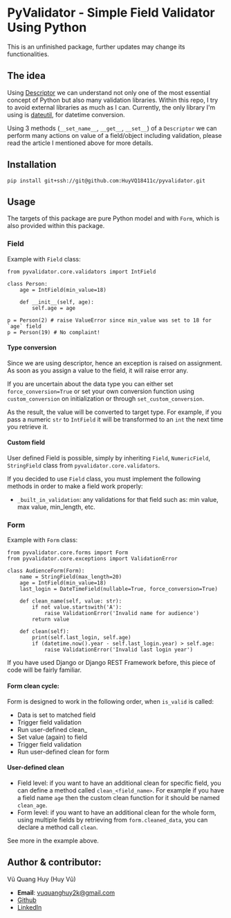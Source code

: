 # PyValidator - Simple Field Validator Using Python
This is an unfinished package, further updates may change its functionalities.
## The idea
Using [Descriptor](https://docs.python.org/3/howto/descriptor.html) we can understand not only one of the most essential concept of Python but also many validation libraries.
Within this repo, I try to avoid external libraries as much as I can. Currently, the only library I'm using is [dateutil](https://github.com/dateutil/dateutil), for datetime conversion. 

Using 3 methods (`__set_name__`, `__get__`, `__set__`) of a `Descriptor` we can perform many actions on value of a field/object including validation, please read the article I mentioned above for more details.
## Installation
```
pip install git+ssh://git@github.com:HuyVQ18411c/pyvalidator.git
```

## Usage
The targets of this package are pure Python model and with `Form`, which is also provided within this package. 
### Field
Example with `Field` class:
```
from pyvalidator.core.validators import IntField

class Person:
    age = IntField(min_value=18)
    
    def __init__(self, age):
        self.age = age

p = Person(2) # raise ValueError since min_value was set to 18 for `age` field
p = Person(19) # No complaint!
```
#### Type conversion
Since we are using descriptor, hence an exception is raised on assignment. As soon as you assign a value to the field, it will raise error any.

If you are uncertain about the data type you can either set `force_conversion=True` or set your own conversion function using `custom_conversion` on initialization or through `set_custom_conversion`.

As the result, the value will be converted to target type. For example, if you pass a numeric `str` to `IntField` it will be transformed to an `int` the next time you retrieve it.  
#### Custom field
User defined Field is possible, simply by inheriting `Field`, `NumericField`, `StringField` class from `pyvalidator.core.validators`.

If you decided to use `Field` class, you must implement the following methods in order to make a field work properly:

- `_built_in_validation`: any validations for that field such as: min value, max value, min_length, etc. 

### Form
Example with `Form` class:
```
from pyvalidator.core.forms import Form
from pyvalidator.core.exceptions import ValidationError

class AudienceForm(Form):
    name = StringField(max_length=20)
    age = IntField(min_value=18)
    last_login = DateTimeField(nullable=True, force_conversion=True)

    def clean_name(self, value: str):
        if not value.startswith('A'):
            raise ValidationError('Invalid name for audience')
        return value

    def clean(self):
        print(self.last_login, self.age)
        if (datetime.now().year - self.last_login.year) > self.age:
            raise ValidationError('Invalid last login year')

```
If you have used Django or Django REST Framework before, this piece of code will be fairly familiar.
#### Form clean cycle:
Form is designed to work in the following order, when `is_valid` is called:
- Data is set to matched field
- Trigger field validation
- Run user-defined clean_<field>
- Set value (again) to field
- Trigger field validation
- Run user-defined clean for form

#### User-defined clean
- Field level: if you want to have an additional clean for specific field, you can define a method called `clean_<field_name>`. For example if you have a field name `age` then the custom clean function for it should be named `clean_age`.
- Form level: if you want to have an additional clean for the whole form, using multiple fields by retrieving from `form.cleaned_data`, you can declare a method call `clean`. 

See more in the example above.
## Author & contributor:
Vũ Quang Huy (Huy Vũ)
- **Email**: vuquanghuy2k@gmail.com
- [Github](https://github.com/HuyVQ18411c)
- [LinkedIn](https://www.linkedin.com/in/huy-vu-dev/)

